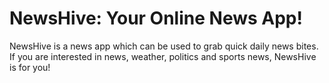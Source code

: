 # NewsHive: Your Online News App!
NewsHive is a news app which can be used to grab quick daily news bites. If you are interested in news, weather, politics and sports news, NewsHive is for you!
